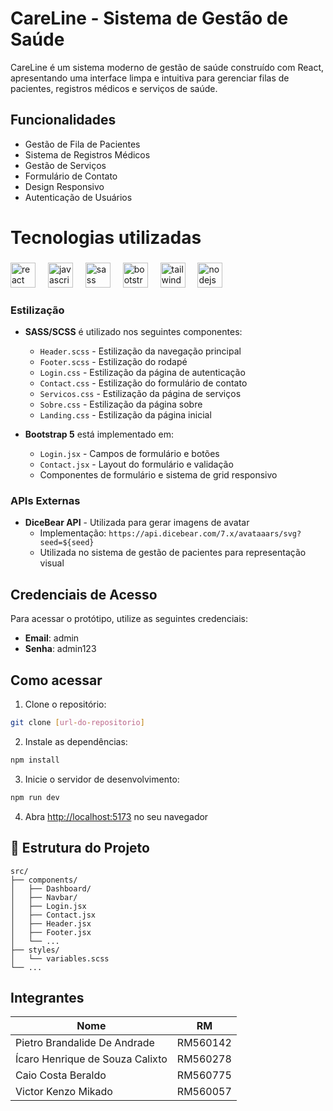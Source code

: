 # CareLine - Sistema de Gestão de Saúde

CareLine é um sistema moderno de gestão de saúde construído com React, apresentando uma interface limpa e intuitiva para gerenciar filas de pacientes, registros médicos e serviços de saúde.

## Funcionalidades

- Gestão de Fila de Pacientes
- Sistema de Registros Médicos
- Gestão de Serviços
- Formulário de Contato
- Design Responsivo
- Autenticação de Usuários

<h1 align="left">Tecnologias utilizadas</h1>

###

<div align="left">
  <img src="https://cdn.jsdelivr.net/gh/devicons/devicon/icons/react/react-original.svg" height="40" alt="react logo"  />
  <img width="12" />
  <img src="https://cdn.jsdelivr.net/gh/devicons/devicon/icons/javascript/javascript-original.svg" height="40" alt="javascript logo"  />
  <img width="12" />
  <img src="https://cdn.jsdelivr.net/gh/devicons/devicon/icons/sass/sass-original.svg" height="40" alt="sass logo"  />
  <img width="12" />
  <img src="https://cdn.jsdelivr.net/gh/devicons/devicon/icons/bootstrap/bootstrap-original.svg" height="40" alt="bootstrap logo"  />
  <img width="12" />
  <img src="https://cdn.jsdelivr.net/gh/devicons/devicon/icons/tailwindcss/tailwindcss-original-wordmark.svg" height="40" alt="tailwindcss logo"  />
  <img width="12" />
  <img src="https://cdn.jsdelivr.net/gh/devicons/devicon/icons/nodejs/nodejs-original.svg" height="40" alt="nodejs logo"  />
</div>

###

### Estilização
- **SASS/SCSS** é utilizado nos seguintes componentes:
  - `Header.scss` - Estilização da navegação principal
  - `Footer.scss` - Estilização do rodapé
  - `Login.css` - Estilização da página de autenticação
  - `Contact.css` - Estilização do formulário de contato
  - `Servicos.css` - Estilização da página de serviços
  - `Sobre.css` - Estilização da página sobre
  - `Landing.css` - Estilização da página inicial

- **Bootstrap 5** está implementado em:
  - `Login.jsx` - Campos de formulário e botões
  - `Contact.jsx` - Layout do formulário e validação
  - Componentes de formulário e sistema de grid responsivo

### APIs Externas
- **DiceBear API** - Utilizada para gerar imagens de avatar
  - Implementação: `https://api.dicebear.com/7.x/avataaars/svg?seed=${seed}`
  - Utilizada no sistema de gestão de pacientes para representação visual

## Credenciais de Acesso

Para acessar o protótipo, utilize as seguintes credenciais:
- **Email**: admin
- **Senha**: admin123

## Como acessar

1. Clone o repositório:
```bash
git clone [url-do-repositorio]
```

2. Instale as dependências:
```bash
npm install
```

3. Inicie o servidor de desenvolvimento:
```bash
npm run dev
```

4. Abra [http://localhost:5173](http://localhost:5173) no seu navegador

## 📁 Estrutura do Projeto

```
src/
├── components/
│   ├── Dashboard/
│   ├── Navbar/
│   ├── Login.jsx
│   ├── Contact.jsx
│   ├── Header.jsx
│   ├── Footer.jsx
│   └── ...
├── styles/
│   └── variables.scss
└── ...
```

## Integrantes

| Nome                            | RM       |
|---------------------------------|----------|
| Pietro Brandalide De Andrade    | RM560142 |
| Ícaro Henrique de Souza Calixto | RM560278 |
| Caio Costa Beraldo              | RM560775 |
| Victor Kenzo Mikado             | RM560057 |

